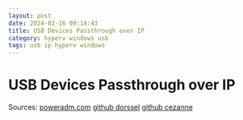 ```yaml
---
layout: post
date: 2024-02-16 09:14:43
title: USB Devices Passthrough over IP
category: hyperv windows usb
tags: usb ip hyperv windows
---
```

# USB Devices Passthrough over IP

Sources:
[poweradm.com](https://poweradm.com/usb-devices-passthrough-over-ip-windows/)
[github dorssel](https://github.com/dorssel/usbipd-win)
[github cezanne](https://github.com/cezanne/usbip-win)
